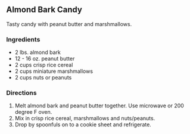 ## Almond Bark Candy

Tasty candy with peanut butter and marshmallows.

### Ingredients

  * 2 lbs. almond bark
  * 12 - 16 oz. peanut butter
  * 2 cups crisp rice cereal
  * 2 cups miniature marshmallows
  * 2 cups nuts or peanuts

### Directions

  1. Melt almond bark and peanut butter together. Use microwave or 
     200 degree F oven.
  2. Mix in crisp rice cereal, marshmallows and nuts/peanuts.
  3. Drop by spoonfuls on to a cookie sheet and refrigerate.
